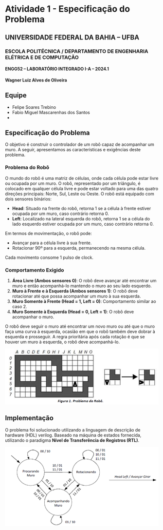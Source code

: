 # Atividade 1 - Especificação do Problema

## UNIVERSIDADE FEDERAL DA BAHIA – UFBA
### ESCOLA POLITÉCNICA / DEPARTAMENTO DE ENGENHARIA ELÉTRICA E DE COMPUTAÇÃO
#### ENGG52 – LABORATÓRIO INTEGRADO I-A – 2024.1
#### Wagner Luiz Alves de Oliveira

## Equipe

- Felipe Soares Trebino
- Fabio Miguel Mascarenhas dos Santos
- 

## Especificação do Problema

O objetivo é construir o controlador de um robô capaz de acompanhar um muro. A seguir, apresentamos as características e exigências deste problema.

### Problema do Robô

O mundo do robô é uma matriz de células, onde cada célula pode estar livre ou ocupada por um muro. O robô, representado por um triângulo, é colocado em qualquer célula livre e pode estar voltado para uma das quatro direções principais: Norte, Sul, Leste ou Oeste. O robô está equipado com dois sensores binários:

- **Head**: Situado na frente do robô, retorna 1 se a célula à frente estiver ocupada por um muro, caso contrário retorna 0.
- **Left**: Localizado na lateral esquerda do robô, retorna 1 se a célula do lado esquerdo estiver ocupada por um muro, caso contrário retorna 0.

Em termos de movimentação, o robô pode:

- Avançar para a célula livre à sua frente.
- Rotacionar 90º para a esquerda, permanecendo na mesma célula.

Cada movimento consome 1 pulso de clock.

### Comportamento Exigido

1. **Área Livre (Ambos sensores 0)**: O robô deve avançar até encontrar um muro e então acompanhá-lo mantendo o muro ao seu lado esquerdo.
2. **Muro à Frente e à Esquerda (Ambos sensores 1)**: O robô deve rotacionar até que possa acompanhar um muro à sua esquerda.
3. **Muro Somente à Frente (Head = 1, Left = 0)**: Comportamento similar ao caso 2.
4. **Muro Somente à Esquerda (Head = 0, Left = 1)**: O robô deve acompanhar o muro.

O robô deve seguir o muro até encontrar um novo muro ou até que o muro faça uma curva à esquerda, ocasião em que o robô também deve dobrar à esquerda e prosseguir. A regra prioritária após cada rotação é que se houver um muro à esquerda, o robô deve acompanhá-lo.

![Figura 1. Campo de Teste](https://github.com/Laboratorio-Integrado-1/Atividade-1/blob/main/campo_de_teste.png)

## Implementação

O problema foi solucionado utilizando a linguagem de descrição de hardware (HDL) verilog. Baseado na máquina de estados fornecida, utilizando o paradigma  **Nível de Transferência de Registros (RTL)**.

![Figura 2. Maquina de Estados](https://github.com/Laboratorio-Integrado-1/Atividade-1/blob/main/maquina_de_estados.png)